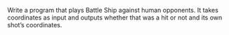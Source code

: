 Write a program that plays Battle Ship against human opponents. It takes coordinates as input and outputs whether that was a hit or not and its own shot’s coordinates.
